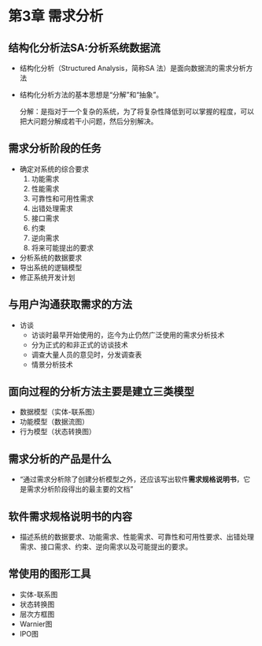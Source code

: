 # 第3章 需求分析

## 结构化分析法SA:分析系统数据流

- 结构化分析（Structured Analysis，简称SA 法）是面向数据流的需求分析方法

- 结构化分析方法的基本思想是“分解”和“抽象”。

  分解：是指对于一个复杂的系统，为了将复杂性降低到可以掌握的程度，可以把大问题分解成若干小问题，然后分别解决。

## 需求分析阶段的任务

- 确定对系统的综合要求
  1. 功能需求
  2. 性能需求
  3. 可靠性和可用性需求
  4. 出错处理需求
  5. 接口需求
  6. 约束
  7. 逆向需求
  8. 将来可能提出的要求
- 分析系统的数据要求
- 导出系统的逻辑模型
- 修正系统开发计划

## 与用户沟通获取需求的方法

- 访谈
  - 访谈时最早开始使用的，迄今为止仍然广泛使用的需求分析技术
  - 分为正式的和非正式的访谈技术
  - 调查大量人员的意见时，分发调查表
  - 情景分析技术

## 面向过程的分析方法主要是建立三类模型

- 数据模型（实体-联系图）
- 功能模型（数据流图）
- 行为模型（状态转换图）

## 需求分析的产品是什么

- “通过需求分析除了创建分析模型之外，还应该写出软件**需求规格说明书**，它是需求分析阶段得出的最主要的文档”

## 软件需求规格说明书的内容

- 描述系统的数据要求、功能需求、性能需求、可靠性和可用性要求、出错处理需求、接口需求、约束、逆向需求以及可能提出的要求。

## 常使用的图形工具

- 实体-联系图
- 状态转换图
- 层次方框图
- Warnier图
- IPO图



